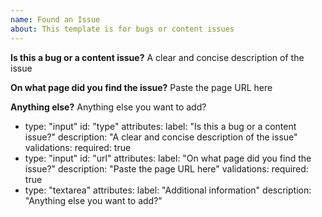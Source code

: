 ```yaml
---
name: Found an Issue
about: This template is for bugs or content issues
---
```


**Is this a bug or a content issue?**
A clear and concise description of the issue

**On what page did you find the issue?**
Paste the page URL here

**Anything else?**
Anything else you want to add?

  - type: "input"
    id: "type"
    attributes:
      label: "Is this a bug or a content issue?"
      description: "A clear and concise description of the issue"
    validations:
      required: true
  - type: "input"
    id: "url"
    attributes:
      label: "On what page did you find the issue?"
      description: "Paste the page URL here"
    validations:
      required: true
  - type: "textarea"
    attributes:
      label: "Additional information"
      description: "Anything else you want to add?"
